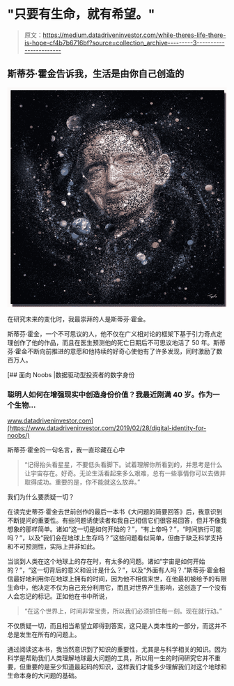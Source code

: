 # "只要有生命，就有希望。"

> 原文：<https://medium.datadriveninvestor.com/while-theres-life-there-is-hope-cf4b7b6716bf?source=collection_archive---------3----------------------->

## 斯蒂芬·霍金告诉我，生活是由你自己创造的

![](img/779fcb618b953009e217cb337ca18f19.png)

在研究未来的变化时，我最崇拜的人是斯蒂芬·霍金。

斯蒂芬·霍金，一个不可思议的人，他不仅在广义相对论的框架下基于引力奇点定理创作了他的作品，而且在医生预测他的死亡日期后不可思议地活了 50 年。斯蒂芬·霍金不断向前推进的意愿和他持续的好奇心使他有了许多发现，同时激励了数百万人。

[](https://www.datadriveninvestor.com/2019/02/28/digital-identity-for-noobs/) [## 面向 Noobs |数据驱动型投资者的数字身份

### 聪明人如何在增强现实中创造身份价值？我最近刚满 40 岁。作为一个生物…

www.datadriveninvestor.com](https://www.datadriveninvestor.com/2019/02/28/digital-identity-for-noobs/) 

斯蒂芬·霍金的一句名言，我一直珍藏在心中

> “记得抬头看星星，不要低头看脚下。试着理解你所看到的，并思考是什么让宇宙存在。好奇。无论生活看起来多么艰难，总有一些事情你可以去做并取得成功。重要的是，你不能就这么放弃。”

我们为什么要质疑一切？

在读完史蒂芬·霍金去世前创作的最后一本书《大问题的简要回答》后，我意识到不断提问的重要性。有些问题诱使读者和我自己相信它们很容易回答，但并不像我想象的那样简单。诸如“这一切是如何开始的？”，“有上帝吗？”，“时间旅行可能吗？”，以及“我们会在地球上生存吗？”这些问题看似简单，但由于缺乏科学支持和不可预测性，实际上并非如此。

当谈到人类在这个地球上的存在时，有太多的问题。诸如“宇宙是如何开始的？”，“这一切背后的意义和设计是什么？”，以及“外面有人吗？."斯蒂芬·霍金相信最好地利用你在地球上拥有的时间，因为他不相信来世，在他最初被给予的有限生命中，他决定不仅为自己充分利用它，而且对世界产生影响，这创造了一个没有人会忘记的标记。正如他在书中所说，

> “在这个世界上，时间非常宝贵，所以我们必须抓住每一刻。现在就行动。”

不仅质疑一切，而且相当希望立即得到答案，这只是人类本性的一部分，而这并不总是发生在所有的问题上。

通过阅读这本书，我当然意识到了知识的重要性，尤其是与科学相关的知识。因为科学是帮助我们人类理解地球最大问题的工具，所以用一生的时间研究它并不重要，但重要的是至少知道最起码的知识，这样我们才能多少理解我们对这个地球和生命本身的大问题的基础。